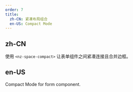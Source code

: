 ```yaml
---
order: 7
title:
  zh-CN: 紧凑布局组合
  en-US: Compact Mode
---
```


## zh-CN

使用 `<nz-space-compact>` 让表单组件之间紧凑连接且合并边框。

## en-US

Compact Mode for form component.
